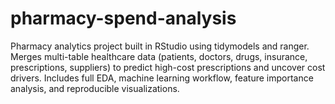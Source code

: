 # pharmacy-spend-analysis
Pharmacy analytics project built in RStudio using tidymodels and ranger. Merges multi-table healthcare data (patients, doctors, drugs, insurance, prescriptions, suppliers) to predict high-cost prescriptions and uncover cost drivers. Includes full EDA, machine learning workflow, feature importance analysis, and reproducible visualizations.
